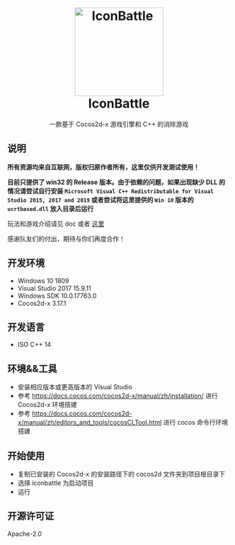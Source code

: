 <h1 align="center">
  <a href="https://github.com/Tang1705/IconBattle" title="InconBattle Documentation">
    <img alt="IconBattle" src="http://static.zybuluo.com/TangWill/v02g06cdibns0krhjs2y42ra/icon.png" width="200px" height="200px" />
  </a>
  <br />
  IconBattle
</h1>

<p align="center">
  一款基于 Cocos2d-x 游戏引擎和 C++ 的消除游戏
</p>

## 说明

**所有资源均来自互联网，版权归原作者所有，这里仅供开发测试使用！**

**目前只提供了 win32 的 Release 版本。由于依赖的问题，如果出现缺少 DLL 的情况请尝试自行安装 `Microsoft Visual C++ Redistributable for Visual Studio 2015, 2017 and 2019` 或者尝试将这里提供的 `Win 10` 版本的 `ucrtbased.dll` 放入目录后运行**

玩法和游戏介绍请见 doc 或者 [这里](https://tang5618.com/wordpress/?p=571)

感谢队友们的付出，期待与你们再度合作！

## 开发环境
- Windows 10 1809
- Visual Studio 2017 15.9.11
- Windows SDK 10.0.17763.0
- Cocos2d-x 3.17.1

## 开发语言
- ISO C++ 14

## 环境&&工具
- 安装相应版本或更高版本的 Visual Studio
- 参考 https://docs.cocos.com/cocos2d-x/manual/zh/installation/ 进行 Cocos2d-x 环境搭建
- 参考 https://docs.cocos.com/cocos2d-x/manual/zh/editors_and_tools/cocosCLTool.html 进行 cocos 命令行环境搭建

## 开始使用
- 复制已安装的 Cocos2d-x 的安装路径下的 cocos2d 文件夹到项目根目录下
- 选择 iconbattle 为启动项目
- 运行

## 开源许可证
Apache-2.0
